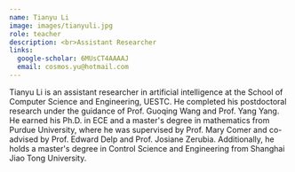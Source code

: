 ```yaml
---
name: Tianyu Li
image: images/tianyuli.jpg
role: teacher
description: <br>Assistant Researcher
links:
  google-scholar: 6MUsCT4AAAAJ
  email: cosmos.yu@hotmail.com
---
```


Tianyu Li is an assistant researcher in artificial intelligence at the School of Computer Science and Engineering, UESTC. He completed his postdoctoral research under the guidance of Prof. Guoqing Wang and Prof. Yang Yang. He earned his Ph.D. in ECE and a master's degree in mathematics from Purdue University, where he was supervised by Prof. Mary Comer and co-advised by Prof. Edward Delp and Prof. Josiane Zerubia. Additionally, he holds a master's degree in Control Science and Engineering from Shanghai Jiao Tong University.
